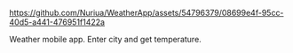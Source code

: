 https://github.com/Nuriua/WeatherApp/assets/54796379/08699e4f-95cc-40d5-a441-476951f1422a

Weather mobile app. Enter city and get temperature.
